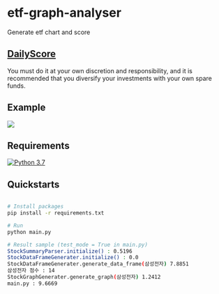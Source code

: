 # etf-graph-analyser
Generate etf chart and score  

## [DailyScore](./export/score-result.md)  
You must do it at your own discretion and responsibility, and it is recommended that you diversify your investments with your own spare funds.

## Example

![](./readme_resource/graph_0.png)

## Requirements
[![Python 3.7](https://img.shields.io/badge/python-3.7-blue.svg)](https://www.python.org/downloads/release/python-370/)



## Quickstarts

```bash

# Install packages
pip install -r requirements.txt

# Run
python main.py

# Result sample (test_mode = True in main.py)
StockSummaryParser.initialize() : 0.5196
StockDataFrameGenerater.initialize() : 0.0
StockDataFrameGenerater.generate_data_frame(삼성전자) 7.8851
삼성전자 점수 : 14
StockGraphGenerater.generate_graph(삼성전자) 1.2412
main.py : 9.6669

```
